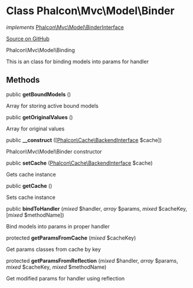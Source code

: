 # Class **Phalcon\\Mvc\\Model\\Binder**

*implements* [Phalcon\Mvc\Model\BinderInterface](/en/3.1.2/api/Phalcon_Mvc_Model_BinderInterface)

<a href="https://github.com/phalcon/cphalcon/blob/master/phalcon/mvc/model/binder.zep" class="btn btn-default btn-sm">Source on GitHub</a>

Phalcon\\Mvc\\Model\\Binding

This is an class for binding models into params for handler


## Methods
public  **getBoundModels** ()

Array for storing active bound models



public  **getOriginalValues** ()

Array for original values



public  **__construct** ([[Phalcon\Cache\BackendInterface](/en/3.1.2/api/Phalcon_Cache_BackendInterface) $cache])

Phalcon\\Mvc\\Model\\Binder constructor



public  **setCache** ([Phalcon\Cache\BackendInterface](/en/3.1.2/api/Phalcon_Cache_BackendInterface) $cache)

Gets cache instance



public  **getCache** ()

Sets cache instance



public  **bindToHandler** (*mixed* $handler, *array* $params, *mixed* $cacheKey, [*mixed* $methodName])

Bind models into params in proper handler



protected  **getParamsFromCache** (*mixed* $cacheKey)

Get params classes from cache by key



protected  **getParamsFromReflection** (*mixed* $handler, *array* $params, *mixed* $cacheKey, *mixed* $methodName)

Get modified params for handler using reflection



